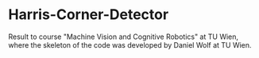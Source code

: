 # Harris-Corner-Detector

Result to course "Machine Vision and Cognitive Robotics" at TU Wien, where the skeleton of the code was developed by Daniel Wolf at TU Wien.
